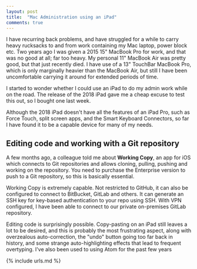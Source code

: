 ```yaml
---
layout: post
title:  "Mac Administration using an iPad"
comments: true
---
```


I have recurring back problems, and have struggled for a while to carry heavy rucksacks to and from work containing my Mac laptop, power block etc. Two years ago I was given a 2015 15" MacBook Pro for work, and that was no good at all; far too heavy. My personal 11" MacBook Air was pretty good, but that just recently died. I have use of a 13" TouchBar MacBook Pro, which is only marginally heavier than the MacBook Air, but still I have been uncomfortable carrying it around for extended periods of time. 

I started to wonder whether I could use an iPad to do my admin work while on the road. The release of the 2018 iPad gave me a cheap excuse to test this out, so I bought one last week.

Although the 2018 iPad doesn't have all the features of an iPad Pro, such as Force Touch, split screen apps, and the Smart Keyboard Connectors, so far I have found it to be a capable device for many of my needs.

## Editing code and working with a Git repository 

A few months ago, a colleague told me about **Working Copy**, an app for iOS which connects to Git repositories and allows cloning, pulling, pushing and working on the repository. You need to purchase the Enterprise version to push to a Git repository, so this is basically essential.

Working Copy is extremely capable. Not restricted to GitHub, it can also be configured to connect to BitBucket, GitLab and others. It can generate an SSH key for key-based authentication to your repo using SSH. With VPN configured, I have been able to connect to our private on-premises GitLab repository. 

Editing code is surprisingly possible. Copy-pasting on an iPad still leaves a lot to be desired, and this is probably the most frustrating aspect, along with overzealous auto-correction, the "undo" button going too far back in history, and some strange auto-highlighting effects that lead to frequent overtyping. I've also been used to using Atom for the past few years



{% include urls.md %}


